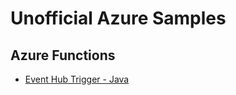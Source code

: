 # Unofficial Azure Samples


## Azure Functions
- [Event Hub Trigger - Java](https://github.com/zojovano/azure-samples/tree/master/Functions/EvenHubTrigger/Java/functionseventhub)
